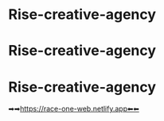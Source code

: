 ﻿# Rise-creative-agency
# Rise-creative-agency
# Rise-creative-agency
 ➡➡https://race-one-web.netlify.app⬅⬅
